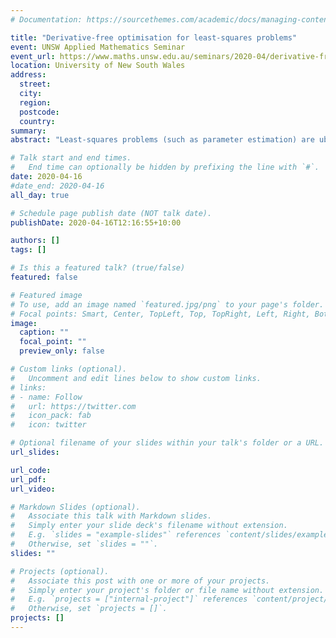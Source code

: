 ```yaml
---
# Documentation: https://sourcethemes.com/academic/docs/managing-content/

title: "Derivative-free optimisation for least-squares problems"
event: UNSW Applied Mathematics Seminar
event_url: https://www.maths.unsw.edu.au/seminars/2020-04/derivative-free-optimisation-least-squares-problems
location: University of New South Wales
address:
  street:
  city:
  region:
  postcode:
  country:
summary:
abstract: "Least-squares problems (such as parameter estimation) are ubiquitous across quantitative disciplines. Optimisation algorithms for solving such problems are numerous and well-established. However, in cases where models are computationally expensive, black box, or noisy, classical algorithms can be impractical or even fail. Derivative-free optimisation (DFO) methods provide an alternative approach which can handle these settings. In this talk, Lindon will introduce a derivative-free version of the classical Gauss-Newton method, discuss its theoretical guarantees and software implementation, and describe applications of this technique to parameter estimation of global climate models and image reconstruction."

# Talk start and end times.
#   End time can optionally be hidden by prefixing the line with `#`.
date: 2020-04-16
#date_end: 2020-04-16
all_day: true

# Schedule page publish date (NOT talk date).
publishDate: 2020-04-16T12:16:55+10:00

authors: []
tags: []

# Is this a featured talk? (true/false)
featured: false

# Featured image
# To use, add an image named `featured.jpg/png` to your page's folder. 
# Focal points: Smart, Center, TopLeft, Top, TopRight, Left, Right, BottomLeft, Bottom, BottomRight.
image:
  caption: ""
  focal_point: ""
  preview_only: false

# Custom links (optional).
#   Uncomment and edit lines below to show custom links.
# links:
# - name: Follow
#   url: https://twitter.com
#   icon_pack: fab
#   icon: twitter

# Optional filename of your slides within your talk's folder or a URL.
url_slides:

url_code:
url_pdf:
url_video:

# Markdown Slides (optional).
#   Associate this talk with Markdown slides.
#   Simply enter your slide deck's filename without extension.
#   E.g. `slides = "example-slides"` references `content/slides/example-slides.md`.
#   Otherwise, set `slides = ""`.
slides: ""

# Projects (optional).
#   Associate this post with one or more of your projects.
#   Simply enter your project's folder or file name without extension.
#   E.g. `projects = ["internal-project"]` references `content/project/deep-learning/index.md`.
#   Otherwise, set `projects = []`.
projects: []
---
```

